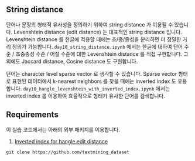 ## String distance

단어나 문장의 형태적 유사성을 정의하기 위하여 string distance 가 이용될 수 있습니다. Levenshtein distance (edit distance) 는 대표적인 string distance 입니다. Levenshtein distance 를 한글에 적용할 때에는 초/중/종성을 분리하면 더 정밀한 거리 정의가 가능합니다. `day10_string_distance.ipynb` 에서는 한글에 대하여 단어 수준 / 초중종성 수준 / 어절 수준에 대한 Levenshtein distance 를 직접 구현합니다. 그 외에도 Jaccard distance, Cosine distance 도 구현합니다.

단어는 character level sparse vector 로 생각할 수 있습니다. Sparse vector 형태로 표현된 데이터에서 k-nearest neighbors 를 찾을 때에는 inverted index 도 유용합니다. `day10_hangle_levenshtein_with_inverted_index.ipynb` 에서는 inverted index 를 이용하여 효율적으로 형태가 유사한 단어를 검색합니다.


## Requirements

이 실습 코드에서는 아래의 외부 패키지를 이용합니다.

1. [Inverted index for hangle edit distance](https://github.com/lovit/inverted_index_for_hangle_editdistance)

```
git clone https://github.com/textmining_dataset
```
